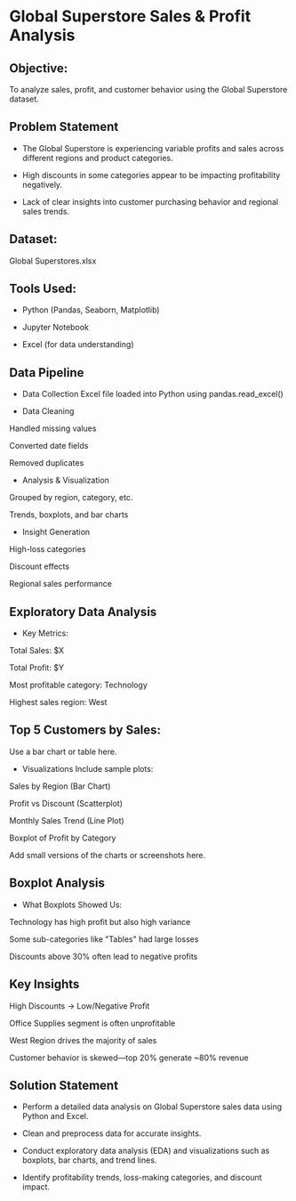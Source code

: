 # Global Superstore Sales & Profit Analysis

## Objective:
To analyze sales, profit, and customer behavior using the Global Superstore dataset.

## Problem Statement

+ The Global Superstore is experiencing variable profits and sales across different regions and product categories.

+ High discounts in some categories appear to be impacting profitability negatively.

+ Lack of clear insights into customer purchasing behavior and regional sales trends.

## Dataset:

Global Superstores.xlsx

## Tools Used:

+ Python (Pandas, Seaborn, Matplotlib)

+ Jupyter Notebook

+ Excel (for data understanding)

 ##  Data Pipeline
+ Data Collection
Excel file loaded into Python using pandas.read_excel()

+ Data Cleaning

Handled missing values

Converted date fields

Removed duplicates

+ Analysis & Visualization

Grouped by region, category, etc.

Trends, boxplots, and bar charts

+ Insight Generation

High-loss categories

Discount effects

Regional sales performance

## Exploratory Data Analysis
+ Key Metrics:

Total Sales: $X

Total Profit: $Y

Most profitable category: Technology

Highest sales region: West

## Top 5 Customers by Sales:
Use a bar chart or table here.

+ Visualizations
Include sample plots:

Sales by Region (Bar Chart)

Profit vs Discount (Scatterplot)

Monthly Sales Trend (Line Plot)

Boxplot of Profit by Category

Add small versions of the charts or screenshots here.

##  Boxplot Analysis
+ What Boxplots Showed Us:

Technology has high profit but also high variance

Some sub-categories like "Tables" had large losses

Discounts above 30% often lead to negative profits

## Key Insights
High Discounts → Low/Negative Profit

Office Supplies segment is often unprofitable

West Region drives the majority of sales

Customer behavior is skewed—top 20% generate ~80% revenue

## Solution Statement

+ Perform a detailed data analysis on Global Superstore sales data using Python and Excel.

+ Clean and preprocess data for accurate insights.

+ Conduct exploratory data analysis (EDA) and visualizations such as boxplots, bar charts, and trend lines.

+ Identify profitability trends, loss-making categories, and discount impact.
